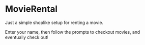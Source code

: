 # MovieRental

Just a simple shoplike setup for renting a movie. 

Enter your name, then follow the prompts to checkout movies, and eventually check out!
